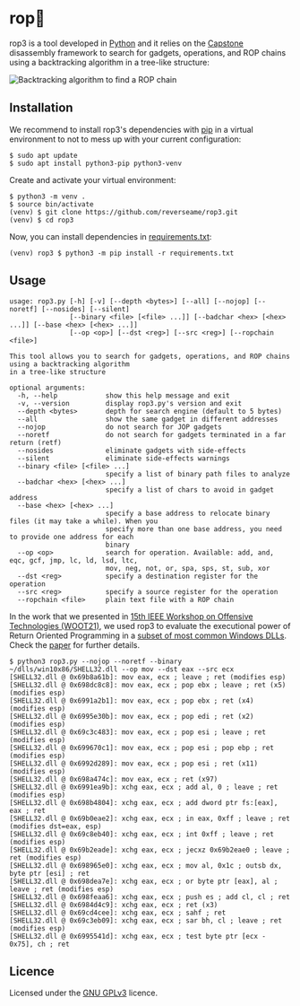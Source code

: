 # rop🌲

rop3 is a tool developed in [Python](https://www.python.org/downloads/) and it relies on the [Capstone](https://www.capstone-engine.org/) disassembly framework to search for gadgets, operations, and ROP chains using a backtracking algorithm in a tree-like structure:

![Backtracking algorithm to find a ROP chain](https://drive.google.com/uc?export=view&id=166Vbc9vkXEsMN81cdpjD4yOCuVw5jvVw) 

## Installation

We recommend to install rop3's dependencies with [pip](https://pypi.org/project/pip/) in a virtual environment to not to mess up with your current configuration:

```Shell
$ sudo apt update
$ sudo apt install python3-pip python3-venv
```

Create and activate your virtual environment:

```Shell
$ python3 -m venv .
$ source bin/activate
(venv) $ git clone https://github.com/reverseame/rop3.git
(venv) $ cd rop3
```

Now, you can install dependencies in [requirements.txt](requirements.txt):

```Shell
(venv) rop3 $ python3 -m pip install -r requirements.txt
```

## Usage

```
usage: rop3.py [-h] [-v] [--depth <bytes>] [--all] [--nojop] [--noretf] [--nosides] [--silent]
               [--binary <file> [<file> ...]] [--badchar <hex> [<hex> ...]] [--base <hex> [<hex> ...]]
               [--op <op>] [--dst <reg>] [--src <reg>] [--ropchain <file>]

This tool allows you to search for gadgets, operations, and ROP chains using a backtracking algorithm
in a tree-like structure

optional arguments:
  -h, --help            show this help message and exit
  -v, --version         display rop3.py's version and exit
  --depth <bytes>       depth for search engine (default to 5 bytes)
  --all                 show the same gadget in different addresses
  --nojop               do not search for JOP gadgets
  --noretf              do not search for gadgets terminated in a far return (retf)
  --nosides             eliminate gadgets with side-effects
  --silent              eliminate side-effects warnings
  --binary <file> [<file> ...]
                        specify a list of binary path files to analyze
  --badchar <hex> [<hex> ...]
                        specify a list of chars to avoid in gadget address
  --base <hex> [<hex> ...]
                        specify a base address to relocate binary files (it may take a while). When you
                        specify more than one base address, you need to provide one address for each
                        binary
  --op <op>             search for operation. Available: add, and, eqc, gcf, jmp, lc, ld, lsd, ltc,
                        mov, neg, not, or, spa, sps, st, sub, xor
  --dst <reg>           specify a destination register for the operation
  --src <reg>           specify a source register for the operation
  --ropchain <file>     plain text file with a ROP chain
```

In the work that we presented in [15th IEEE Workshop on Offensive Technologies (WOOT21)](https://www.ieee-security.org/TC/SP2021/SPW2021/WOOT21/), we used rop3 to evaluate the executional power of Return Oriented Programming in a [subset of most common Windows DLLs](https://drive.google.com/file/d/1gOxUolzrw-xlaW6K-fhzZ7Z-sqxiaZeZ/view?usp=sharing>). Check the [paper](https://drive.google.com/file/d/1sPOmjqTmUfgm0iSSYJCvUAHfC10TNBAn/view) for further details.

```Shell
$ python3 rop3.py --nojop --noretf --binary ~/dlls/win10x86/SHELL32.dll --op mov --dst eax --src ecx            
[SHELL32.dll @ 0x69b8a61b]: mov eax, ecx ; leave ; ret (modifies esp)
[SHELL32.dll @ 0x698dc8c8]: mov eax, ecx ; pop ebx ; leave ; ret (x5) (modifies esp)
[SHELL32.dll @ 0x6991a2b1]: mov eax, ecx ; pop ebx ; ret (x4) (modifies esp)
[SHELL32.dll @ 0x6995e30b]: mov eax, ecx ; pop edi ; ret (x2) (modifies esp)
[SHELL32.dll @ 0x69c3c483]: mov eax, ecx ; pop esi ; leave ; ret (modifies esp)
[SHELL32.dll @ 0x699670c1]: mov eax, ecx ; pop esi ; pop ebp ; ret (modifies esp)
[SHELL32.dll @ 0x6992d289]: mov eax, ecx ; pop esi ; ret (x11) (modifies esp)
[SHELL32.dll @ 0x698a474c]: mov eax, ecx ; ret (x97)
[SHELL32.dll @ 0x6991ea9b]: xchg eax, ecx ; add al, 0 ; leave ; ret (modifies esp)
[SHELL32.dll @ 0x698b4804]: xchg eax, ecx ; add dword ptr fs:[eax], eax ; ret
[SHELL32.dll @ 0x69b0eae2]: xchg eax, ecx ; in eax, 0xff ; leave ; ret (modifies dst=eax, esp)
[SHELL32.dll @ 0x69c8eb40]: xchg eax, ecx ; int 0xff ; leave ; ret (modifies esp)
[SHELL32.dll @ 0x69b2eade]: xchg eax, ecx ; jecxz 0x69b2eae0 ; leave ; ret (modifies esp)
[SHELL32.dll @ 0x698965e0]: xchg eax, ecx ; mov al, 0x1c ; outsb dx, byte ptr [esi] ; ret
[SHELL32.dll @ 0x698dea7e]: xchg eax, ecx ; or byte ptr [eax], al ; leave ; ret (modifies esp)
[SHELL32.dll @ 0x698feaa6]: xchg eax, ecx ; push es ; add cl, cl ; ret
[SHELL32.dll @ 0x6984d4c9]: xchg eax, ecx ; ret (x3)
[SHELL32.dll @ 0x69cd4cee]: xchg eax, ecx ; sahf ; ret
[SHELL32.dll @ 0x69c3eb09]: xchg eax, ecx ; sar bh, cl ; leave ; ret (modifies esp)
[SHELL32.dll @ 0x6995541d]: xchg eax, ecx ; test byte ptr [ecx - 0x75], ch ; ret
```

## Licence

Licensed under the [GNU GPLv3](LICENCE) licence.
